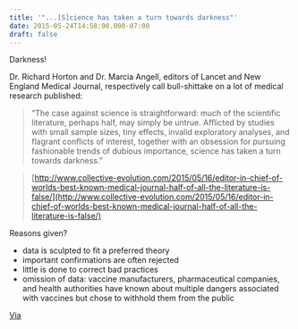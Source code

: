 ```yaml
---
title: '"...[S]cience has taken a turn towards darkness"'
date: 2015-05-24T14:58:00.000-07:00
draft: false
---
```


Darkness!  
  
Dr. Richard Horton and Dr. Marcia Angell, editors of Lancet and New England Medical Journal, respectively call bull-shittake on a lot of medical research published:  

> “The case against science is straightforward: much of the scientific literature, perhaps half, may simply be untrue. Afflicted by studies with small sample sizes, tiny effects, invalid exploratory analyses, and flagrant conflicts of interest, together with an obsession for pursuing fashionable trends of dubious importance, science has taken a turn towards darkness.”  

> [http://www.collective-evolution.com/2015/05/16/editor-in-chief-of-worlds-best-known-medical-journal-half-of-all-the-literature-is-false/](http://www.collective-evolution.com/2015/05/16/editor-in-chief-of-worlds-best-known-medical-journal-half-of-all-the-literature-is-false/)

Reasons given?  

*   data is sculpted to fit a preferred theory
*   important confirmations are often rejected
*   little is done to correct bad practices
*   omission of data: vaccine manufacturers, pharmaceutical companies, and health authorities have known about multiple dangers associated with vaccines but chose to withhold them from the public

[Via](http://om.co/2015/05/24/half-of-scientific-literature-is-false/)